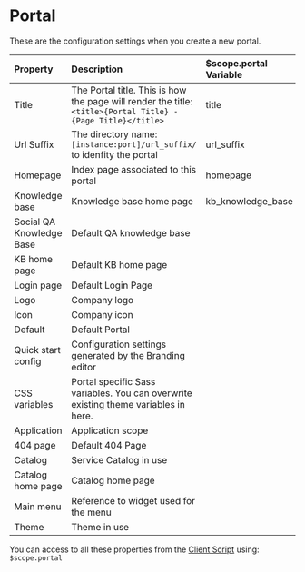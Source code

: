 # Portal

These are the configuration settings when you create a new portal.

| Property | Description | $scope.portal Variable
| :------ | :----------- | :----------- |
| Title   | The Portal title. This is how the page will render the title: `<title>{Portal Title} - {Page Title}</title>` | title |
| Url Suffix | The directory name: `[instance:port]/url_suffix/` to idenfity the portal | url_suffix |
| Homepage    | Index page associated to this portal | homepage |
| Knowledge base | Knowledge base home page |kb_knowledge_base |
| Social QA Knowledge Base| Default QA knowledge base | |
| KB home page | Default KB home page  | |
| Login page| Default Login Page | |
| Logo | Company logo | |
| Icon| Company icon | |
| Default | Default Portal | |
| Quick start config | Configuration settings generated by the Branding editor | |
| CSS variables | Portal specific Sass variables. You can overwrite existing theme variables in here.  | |
| Application| Application scope | |
| 404 page| Default 404 Page | |
| Catalog| Service Catalog in use | |
| Catalog home page | Catalog home page | |
| Main menu | Reference to widget used for the menu | |
| Theme| Theme in use | |

You can access to all these properties from the [Client Script](widget_client_script.md) using: `$scope.portal`

